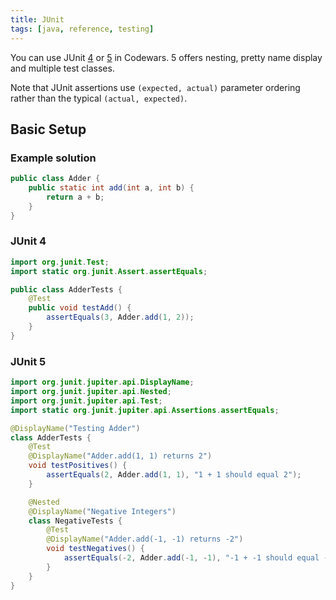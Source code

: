 ```yaml
---
title: JUnit
tags: [java, reference, testing]
---
```


You can use JUnit [4](https://junit.org/junit4/) or [5](https://junit.org/junit5/) in Codewars. 5 offers nesting, pretty name display and multiple test classes.

Note that JUnit assertions use `(expected, actual)` parameter ordering rather than the typical `(actual, expected)`.

## Basic Setup

### Example solution

```java
public class Adder {
    public static int add(int a, int b) {
        return a + b;
    }
}
```

### JUnit 4

```java
import org.junit.Test;
import static org.junit.Assert.assertEquals;

public class AdderTests {
    @Test
    public void testAdd() {
        assertEquals(3, Adder.add(1, 2));
    }
}
```

### JUnit 5

```java
import org.junit.jupiter.api.DisplayName;
import org.junit.jupiter.api.Nested;
import org.junit.jupiter.api.Test;
import static org.junit.jupiter.api.Assertions.assertEquals;

@DisplayName("Testing Adder")
class AdderTests {
    @Test
    @DisplayName("Adder.add(1, 1) returns 2")
    void testPositives() {
        assertEquals(2, Adder.add(1, 1), "1 + 1 should equal 2");
    }

    @Nested
    @DisplayName("Negative Integers")
    class NegativeTests {
        @Test
        @DisplayName("Adder.add(-1, -1) returns -2")
        void testNegatives() {
            assertEquals(-2, Adder.add(-1, -1), "-1 + -1 should equal -2");
        }
    }
}
```
